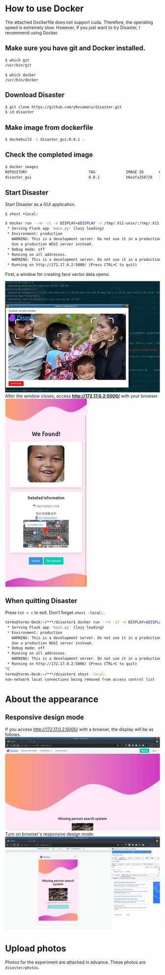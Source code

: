 # How to use Docker
The attached Dockerfile does not support cuda. Therefore, the operating speed is extremely slow. However, if you just want to try Disaster, I recommend using Docker. 
## Make sure you have git and Docker installed.
```bash:
$ which git
/usr/bin/git

$ which docker
/usr/bin/docker
```

## Download Disaster
```bash
$ git clone https://github.com/yKesamaru/disaster.git
$ cd disaster
```
## Make image from dockerfile
```bash
$ dockebuild -t disaster_gui:0.0.1 .
```
## Check the completed image
```bash
$ docker images
REPOSITORY                            TAG              IMAGE ID       CREATED          SIZE
disaster_gui                          0.0.1            b6eafa258728   19 minutes ago   2.2GB
```
## Start Disaster
Start Disaster as a GUI application.
```bash:Allow access to the X server from localhost.
$ xhost +local:
```

```bash
$ docker run --rm -it -e DISPLAY=$DISPLAY -v /tmp/.X11-unix/:/tmp/.X11-unix: disaster:0.0.1
 * Serving Flask app 'main.py' (lazy loading)
 * Environment: production
   WARNING: This is a development server. Do not use it in a production deployment.
   Use a production WSGI server instead.
 * Debug mode: off
 * Running on all addresses.
   WARNING: This is a development server. Do not use it in a production deployment.
 * Running on http://172.17.0.2:5000/ (Press CTRL+C to quit)
```
First, a window for creating face vector data opens.  

![](./img/creating_numerical_face_data_window-fs8.png)
After the window closes, access <strong> http://172.17.0.2:5000/ </strong> with your browser.  
![](./img/Disaster_web_application-fs8.png)

## When quitting Disaster
Press `Cnt + c` to exit. Don't forget `xhost -local:`. 
```bash
terms@terms-Desk:~/***/disaster$ docker run --rm -it -e DISPLAY=$DISPLAY -v /tmp/.X11-unix/:/tmp/.X11-unix: disaster_gui:0.0.1
 * Serving Flask app 'main.py' (lazy loading)
 * Environment: production
   WARNING: This is a development server. Do not use it in a production deployment.
   Use a production WSGI server instead.
 * Debug mode: off
 * Running on all addresses.
   WARNING: This is a development server. Do not use it in a production deployment.
 * Running on http://172.17.0.2:5000/ (Press CTRL+C to quit)
^C
terms@terms-Desk:~/***/disaster$ xhost -local:
non-network local connections being removed from access control list
```

# About the appearance
## Responsive design mode  
If you access http://172.17.0.2:5000/ with a browser, the display will be as follows.   
![top_page](img/top_page.png)  
Turn on browser's responsive design mode.  
![responsive](img/responsive.png)  

# Upload photos
Photos for the experiment are attached in advance.
These photos are `disaster/photos`.


